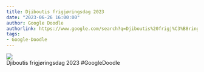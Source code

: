 ```yaml
---
title: Djiboutis frigjøringsdag 2023
date: "2023-06-26 16:00:00"
author: Google Doodle
authorlink: https://www.google.com/search?q=Djiboutis%20frigj%C3%B8ringsdag%202023
tags:
- Google-Doodle
---
```

<img src="https://www.google.com/logos/doodles/2023/djibouti-independence-day-2023-6753651837109895-law.gif" referrerpolicy="no-referrer"><br>Djiboutis frigjøringsdag 2023 #GoogleDoodle